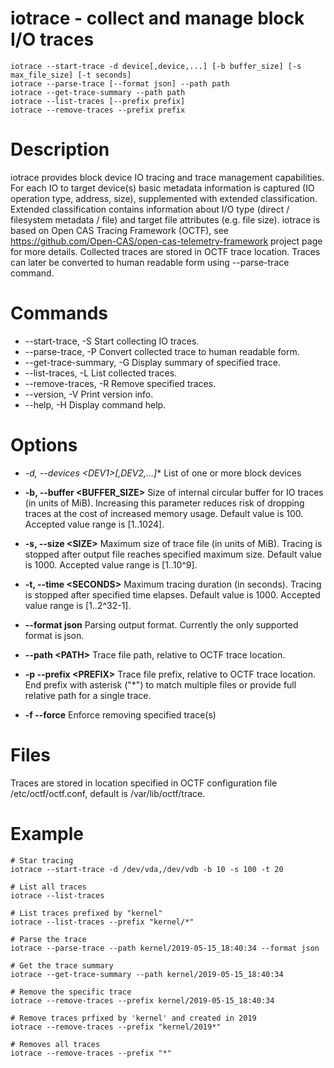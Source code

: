 # iotrace - collect and manage block I/O traces

```
iotrace --start-trace -d device[,device,...] [-b buffer_size] [-s max_file_size] [-t seconds]
iotrace --parse-trace [--format json] --path path
iotrace --get-trace-summary --path path
iotrace --list-traces [--prefix prefix]
iotrace --remove-traces --prefix prefix
```


# Description

iotrace provides block device IO tracing and trace management capabilities. For each IO to target device(s) basic metadata information is captured (IO operation type, address, size), supplemented with extended  classification. Extended classification contains information about I/O type (direct / filesystem metadata / file) and target file attributes (e.g. file size). iotrace is based on Open CAS Tracing Framework (OCTF), see https://github.com/Open-CAS/open-cas-telemetry-framework project page for more details. Collected traces are stored in OCTF trace location. Traces can later be converted to human readable form using --parse-trace command.


# Commands


* --start-trace, -S
  Start collecting IO traces.
* --parse-trace, -P
  Convert collected trace to human readable form.
* --get-trace-summary, -G
  Display summary of specified trace.
* --list-traces, -L
  List collected traces.
* --remove-traces, -R
  Remove specified traces.
* --version, -V
  Print version info.
* --help, -H
  Display command help.


# Options


* **-d, --devices &lt;DEV1*&gt;[,DEV2,...]**
  List of one or more block devices


* **-b, --buffer &lt;BUFFER_SIZE&gt;**
  Size of internal circular buffer for IO traces (in units of MiB). Increasing this parameter reduces risk of dropping traces at the cost of increased memory usage. Default value is 100. Accepted value range is [1..1024].


* **-s, --size &lt;SIZE&gt;**
  Maximum size of trace file (in units of MiB). Tracing is stopped after output file reaches specified maximum size. Default value is 1000. Accepted value range is [1..10^9].


* **-t, --time &lt;SECONDS&gt;**
  Maximum tracing duration (in seconds). Tracing is stopped after specified time elapses. Default value is 1000. Accepted value range is [1..2^32-1].


* **--format json**
  Parsing output format. Currently the only supported format is json.


* **--path &lt;PATH&gt;**
  Trace file path, relative to OCTF trace location.


* **-p --prefix &lt;PREFIX&gt;**
  Trace file prefix, relative to OCTF trace location. End prefix with asterisk ("*") to match multiple files or provide full relative path for a single trace.


* **-f --force**
  Enforce removing specified trace(s)

# Files

Traces are stored in location specified in OCTF configuration file /etc/octf/octf.conf, default is /var/lib/octf/trace.


# Example

~~~{.sh}
# Star tracing
iotrace --start-trace -d /dev/vda,/dev/vdb -b 10 -s 100 -t 20

# List all traces
iotrace --list-traces

# List traces prefixed by "kernel" 
iotrace --list-traces --prefix "kernel/*"

# Parse the trace
iotrace --parse-trace --path kernel/2019-05-15_18:40:34 --format json

# Get the trace summary
iotrace --get-trace-summary --path kernel/2019-05-15_18:40:34

# Remove the specific trace 
iotrace --remove-traces --prefix kernel/2019-05-15_18:40:34

# Remove traces prfixed by 'kernel' and created in 2019
iotrace --remove-traces --prefix "kernel/2019*"

# Removes all traces
iotrace --remove-traces --prefix "*"
~~~

